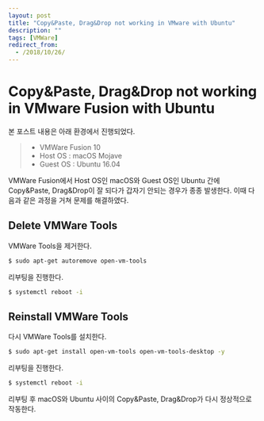 ```yaml
---
layout: post
title: "Copy&Paste, Drag&Drop not working in VMware with Ubuntu"
description: ""
tags: [VMWare]
redirect_from:
  - /2018/10/26/
---
```


# Copy&Paste, Drag&Drop not working in VMware Fusion with Ubuntu

본 포스트 내용은 아래 환경에서 진행되었다.

> * VMWare Fusion 10
> * Host OS : macOS Mojave
> * Guest OS : Ubuntu 16.04

VMWare Fusion에서 Host OS인 macOS와 Guest OS인 Ubuntu 간에 Copy&Paste, Drag&Drop이 잘 되다가 갑자기 안되는 경우가 종종 발생한다. 이때 다음과 같은 과정을 거쳐 문제를 해결하였다.

## Delete VMWare Tools

VMWare Tools을 제거한다.

```sh
$ sudo apt-get autoremove open-vm-tools
```

리부팅을 진행한다.

```sh
$ systemctl reboot -i
```

## Reinstall VMWare Tools

다시 VMWare Tools를 설치한다.

```sh
$ sudo apt-get install open-vm-tools open-vm-tools-desktop -y
```

리부팅을 진행한다.

```sh
$ systemctl reboot -i
```

리부팅 후 macOS와 Ubuntu 사이의 Copy&Paste, Drag&Drop가 다시 정상적으로 작동한다.
